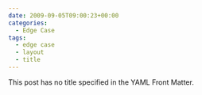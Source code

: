 ```yaml
---
date: 2009-09-05T09:00:23+00:00
categories:
  - Edge Case
tags:
  - edge case
  - layout
  - title
---
```

This post has no title specified in the YAML Front Matter.